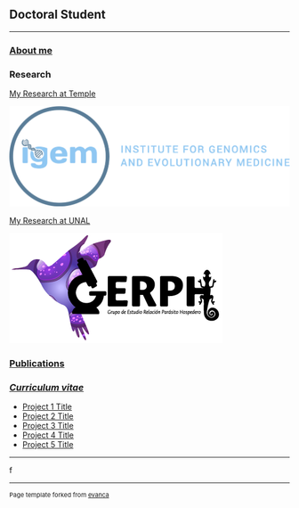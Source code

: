 ## Doctoral Student

---

### [About me](/aboutme)




### Research

[My Research at Temple](/research)

<img src="images/igem_logo1.png?raw=true"/>


[My Research at UNAL](/research_unal)

<img src="images/gerph.png?raw=true"/>





### [Publications](/publications)



### [*Curriculum vitae*](/research)

- [Project 1 Title](http://example.com/)
- [Project 2 Title](http://example.com/)
- [Project 3 Title](http://example.com/)
- [Project 4 Title](http://example.com/)
- [Project 5 Title](http://example.com/)

---
f



---
<p style="font-size:11px">Page template forked from <a href="https://github.com/evanca/quick-portfolio">evanca</a></p>
<!-- Remove above link if you don't want to attibute -->
